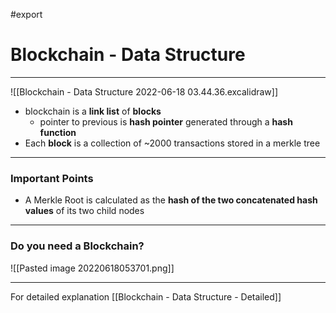 #export
# Blockchain - Data Structure
___

![[Blockchain - Data Structure 2022-06-18 03.44.36.excalidraw]]

- blockchain is a **link list** of **blocks**
	- pointer to previous is **hash pointer** generated through a **hash function**
- Each **block** is a collection of ~2000 transactions stored in a merkle tree
___
### Important Points
- A Merkle Root is calculated as the **hash of the two concatenated hash values** of its two child nodes

___
### Do you need a Blockchain?
![[Pasted image 20220618053701.png]]

___
For detailed explanation
[[Blockchain - Data Structure - Detailed]]

